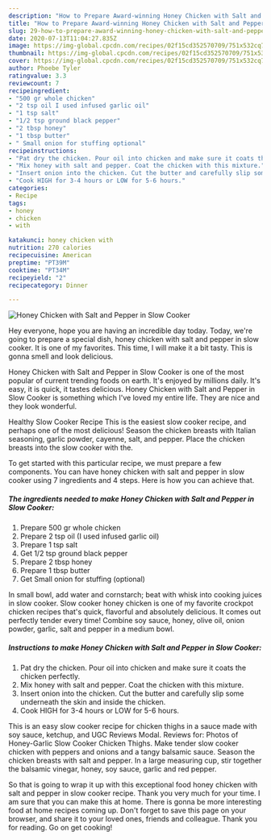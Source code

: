 ```yaml
---
description: "How to Prepare Award-winning Honey Chicken with Salt and Pepper in Slow Cooker"
title: "How to Prepare Award-winning Honey Chicken with Salt and Pepper in Slow Cooker"
slug: 29-how-to-prepare-award-winning-honey-chicken-with-salt-and-pepper-in-slow-cooker
date: 2020-07-13T11:04:27.835Z
image: https://img-global.cpcdn.com/recipes/02f15cd352570709/751x532cq70/honey-chicken-with-salt-and-pepper-in-slow-cooker-recipe-main-photo.jpg
thumbnail: https://img-global.cpcdn.com/recipes/02f15cd352570709/751x532cq70/honey-chicken-with-salt-and-pepper-in-slow-cooker-recipe-main-photo.jpg
cover: https://img-global.cpcdn.com/recipes/02f15cd352570709/751x532cq70/honey-chicken-with-salt-and-pepper-in-slow-cooker-recipe-main-photo.jpg
author: Phoebe Tyler
ratingvalue: 3.3
reviewcount: 7
recipeingredient:
- "500 gr whole chicken"
- "2 tsp oil I used infused garlic oil"
- "1 tsp salt"
- "1/2 tsp ground black pepper"
- "2 tbsp honey"
- "1 tbsp butter"
- " Small onion for stuffing optional"
recipeinstructions:
- "Pat dry the chicken. Pour oil into chicken and make sure it coats the chicken perfectly."
- "Mix honey with salt and pepper. Coat the chicken with this mixture."
- "Insert onion into the chicken. Cut the butter and carefully slip some underneath the skin and inside the chicken."
- "Cook HIGH for 3-4 hours or LOW for 5-6 hours."
categories:
- Recipe
tags:
- honey
- chicken
- with

katakunci: honey chicken with 
nutrition: 270 calories
recipecuisine: American
preptime: "PT39M"
cooktime: "PT34M"
recipeyield: "2"
recipecategory: Dinner

---
```



![Honey Chicken with Salt and Pepper in Slow Cooker](https://img-global.cpcdn.com/recipes/02f15cd352570709/751x532cq70/honey-chicken-with-salt-and-pepper-in-slow-cooker-recipe-main-photo.jpg)

Hey everyone, hope you are having an incredible day today. Today, we're going to prepare a special dish, honey chicken with salt and pepper in slow cooker. It is one of my favorites. This time, I will make it a bit tasty. This is gonna smell and look delicious.

Honey Chicken with Salt and Pepper in Slow Cooker is one of the most popular of current trending foods on earth. It's enjoyed by millions daily. It's easy, it is quick, it tastes delicious. Honey Chicken with Salt and Pepper in Slow Cooker is something which I've loved my entire life. They are nice and they look wonderful.

Healthy Slow Cooker Recipe This is the easiest slow cooker recipe, and perhaps one of the most delicious! Season the chicken breasts with Italian seasoning, garlic powder, cayenne, salt, and pepper. Place the chicken breasts into the slow cooker with the.


To get started with this particular recipe, we must prepare a few components. You can have honey chicken with salt and pepper in slow cooker using 7 ingredients and 4 steps. Here is how you can achieve that.

##### The ingredients needed to make Honey Chicken with Salt and Pepper in Slow Cooker:

1. Prepare 500 gr whole chicken
1. Prepare 2 tsp oil (I used infused garlic oil)
1. Prepare 1 tsp salt
1. Get 1/2 tsp ground black pepper
1. Prepare 2 tbsp honey
1. Prepare 1 tbsp butter
1. Get  Small onion for stuffing (optional)


In small bowl, add water and cornstarch; beat with whisk into cooking juices in slow cooker. Slow cooker honey chicken is one of my favorite crockpot chicken recipes that&#39;s quick, flavorful and absolutely delicious. It comes out perfectly tender every time! Combine soy sauce, honey, olive oil, onion powder, garlic, salt and pepper in a medium bowl. 

##### Instructions to make Honey Chicken with Salt and Pepper in Slow Cooker:

1. Pat dry the chicken. Pour oil into chicken and make sure it coats the chicken perfectly.
1. Mix honey with salt and pepper. Coat the chicken with this mixture.
1. Insert onion into the chicken. Cut the butter and carefully slip some underneath the skin and inside the chicken.
1. Cook HIGH for 3-4 hours or LOW for 5-6 hours.


This is an easy slow cooker recipe for chicken thighs in a sauce made with soy sauce, ketchup, and UGC Reviews Modal. Reviews for: Photos of Honey-Garlic Slow Cooker Chicken Thighs. Make tender slow cooker chicken with peppers and onions and a tangy balsamic sauce. Season the chicken breasts with salt and pepper. In a large measuring cup, stir together the balsamic vinegar, honey, soy sauce, garlic and red pepper. 

So that is going to wrap it up with this exceptional food honey chicken with salt and pepper in slow cooker recipe. Thank you very much for your time. I am sure that you can make this at home. There is gonna be more interesting food at home recipes coming up. Don't forget to save this page on your browser, and share it to your loved ones, friends and colleague. Thank you for reading. Go on get cooking!
